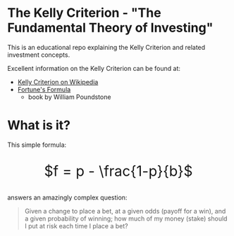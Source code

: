 # The Kelly Criterion - "The Fundamental Theory of Investing"

This is an educational repo explaining the Kelly Criterion and related
investment concepts.

Excellent information on the Kelly Criterion can be found at:

- [Kelly Criterion on Wikipedia](https://en.wikipedia.org/wiki/Kelly_criterion)
- [Fortune's Formula](https://archive.org/details/fortunesformulau00poun/page/n3/mode/2up)
  - book by William Poundstone

# What is it?

This simple formula:

<div style="text-align: center; font-size: 2rem;">

$f = p - \frac{1-p}{b}$

</div>

answers an amazingly complex question:

> Given a change to place a bet, at a given odds (payoff for a win), and a given
> probability of winning; how much of my money (stake) should I put at risk
> each time I place a bet?

<script src="https://polyfill.io/v3/polyfill.min.js?features=es6"></script>
<script id="MathJax-script" async src="https://cdn.jsdelivr.net/npm/mathjax@3/es5/tex-mml-chtml.js"></script>
